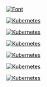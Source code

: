 
[![Font](https://github-readme-stats.vercel.app/api/pin/?username=xyz349925756&repo=github-readme-stats)](https://github.com/xyz349925756/font)

[![Kubernetes](https://github-readme-stats.vercel.app/api?username=xyz349925756&show_icons=true&theme=radical)](https://github.com/xyz349925756/kubernetes)

[![Kubernetes](https://github-readme-stats.vercel.app/api?username=xyz349925756&show_icons=true&theme=merko)](https://github.com/xyz349925756/cloudb.pub)

[![Kubernetes](https://github-readme-stats.vercel.app/api?username=xyz349925756&show_icons=true&theme=gruvbox)](https://github.com/xyz349925756/cloudb.web)

[![Kubernetes](https://github-readme-stats.vercel.app/api?username=xyz349925756&show_icons=true&theme=tokyonight)](https://github.com/xyz349925756/mysql)

[![Kubernetes](https://github-readme-stats.vercel.app/api?username=xyz349925756&show_icons=true&theme=onedark)](https://github.com/xyz349925756/free-api)

[![Kubernetes](https://github-readme-stats.vercel.app/api?username=xyz349925756&count_private=true&show_icons=true&theme=cobalt)](https://github.com/xyz349925756/coding)

